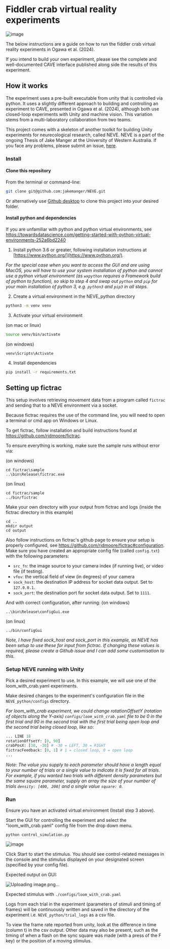 # Fiddler crab virtual reality experiments

![image](https://github.com/jakemanger/fiddlercrabvr/assets/52495554/c5898b7e-17e1-41e7-821e-c84e189b76ae)


The below instructions are a guide on how to run the fiddler crab virtual reality experiments in Ogawa et al. (2024).

If you intend to build your own experiment, please see the complete and well-documented CAVE interface published along side the results of this experiment.

## How it works

The experiment uses a pre-built executable from unity that is controlled via python. It uses a slightly different approach to building and controlling an experiment to CAVE, presented in Ogawa et al. (2024), although both use closed-loop experiments with Unity and machine vision. This variation stems from a multi-laboratory collaboration from two teams. 

This project comes with a skeleton of another toolkit for building Unity experiments for neurecological research, called NEVE. NEVE is a part of the ongoing Thesis of Jake Manger at the University of Western Australia. If you face any problems, please submit an issue, [here](https://github.com/jakemanger/fiddlercrab_VR/issues).


### Install

#### Clone this repository

From the terminal or command-line:
```bash
git clone git@github.com:jakemanger/NEVE.git 
```

Or alternatively use [Github desktop](https://desktop.github.com/) to clone this project into your desired folder.


#### Install python and dependencies

If you are unfamiliar with python and python virtual environments, see https://towardsdatascience.com/getting-started-with-python-virtual-environments-252a6bd2240

1. Install python 3.6 or greater, following installation instructions at [https://www.python.org/](https://www.python.org/).

*For the special case when you want to access the GUI and are using MacOS, you
will have to use your system installation of python and cannot use a python virtual
environment (as `wxpython` requires a Framework build of python to function), so skip
to step 4 and swap out `python` and `pip` for your main installation of python 3, e.g. 
`python3` and `pip3` in all steps.*

2. Create a virtual environment in the NEVE_python directory

```bash
python3 -m venv venv
```

3. Activate your virtual environment

(on mac or linux)

```bash
source venv/bin/activate
```

(on windows)

```
venv\Scripts\Activate
```

4. Install dependencies

```bash
pip install -r requirements.txt
```


## Setting up fictrac

This setup involves retrieving movement data from a program called `fictrac` and sending
that to a NEVE environment via a socket.

Because fictrac requires the use of the command line, you will need to open a terminal
or cmd app on Windows or Linux.

To get fictrac, follow installation and build instructions found at https://github.com/rjdmoore/fictrac.

To ensure everything is working, make sure the sample runs without error via:

(on windows)
```
cd fictrac\sample
..\bin\Release\fictrac.exe 
```

(on linux)
```
cd fictrac/sample
../bin/fictrac 
```

Make your own directory with your output from fictrac and logs (inside the fictrac directory in this example)
```
cd ..
mkdir output
cd output
```

Also follow instructions on fictrac's github page to ensure your setup is properly configured, see
 https://github.com/rjdmoore/fictrac#configuration.
Make sure you have created an appropriate config file (called `config.txt`)
with the following parameters:
- `src_fn`: the image source to your camera index (if running live), or video file (if testing).
- `vfov`: the vertical field of view (in degrees) of your camera
- `sock_host`: the destination IP address for socket data output. Set to `127.0.0.1`.
- `sock_port`: the destination port for socket data output. Set to `1111`.

And with correct configuration, after running:
(on windows)
```
..\bin\Release\configGui.exe
```
(on linux)
```
../bin/configGui
```

*Note, I have fixed sock_host and sock_port in this example, as NEVE has been setup to use these for input from fictrac.
If changing these values is required, please create a Github issue and I can add some customisation to this.*


### Setup NEVE running with Unity

Pick a desired experiment to use. In this example, we will use one of the loom_with_crab.yaml experiments.

Make desired changes to the experiment's configuration file in the `NEVE_python/configs` directory.

*For loom_with_crab experiment, we could change rotationOffsetY (rotation of objects along the Y-axis)
`configs/loom_with_crab.yaml` file to be 0 in the first trial and 90 in the second
trial with the first trial being open loop and the second trial being closed loop, like so*:

```python
... LINE 18
rotationOffsetY: [0, 90]
crabPosX: [30, -30] # -30 = LEFT, 30 = RIGHT
fictracFeedback: [0, 1] # 1 = closed loop, 0 = open loop
...
```

*Note: The value you supply to each parameter should have a length equal to your number of trials
or a single value to indicate it is fixed for all trials. For example, if you wanted two trials 
with different density parameters but the same square parameter, supply an array the size of your
number of trials `density: [400, 200]` and a single value `square: 0`.*

### Run

Ensure you have an activated virtual environment (Install step 3 above).

Start the GUI for controlling the experiment and select the "loom_with_crab.yaml" config file from the drop down menu.

```
python control_simulation.py
```

![image](https://github.com/jakemanger/fiddlercrabvr/assets/52495554/4000b3f7-c291-48c9-b743-6b50e9df42d1)


Click Start to start the stimulus. You should see control-related messages in the console and the
stimulus displayed on your designated screen (specified by your config file).

Expected output on GUI:

![Uploading image.png…]()

Expected stimulus with `./configs/loom_with_crab.yaml`


Logs from each trial in the experiment (parameters of stimuli and timing of frames) will 
be continuously written and saved in the directory of the experiment i.e.
`NEVE_python/trial_logs` as a csv file.

To view the frame rate reported from unity,
look at the difference in time (column t) in the csv output. Other data may also be present,
such as the timing of when a flash on the sync square was made (with a press of the F key)
or the position of a moving stimulus.
